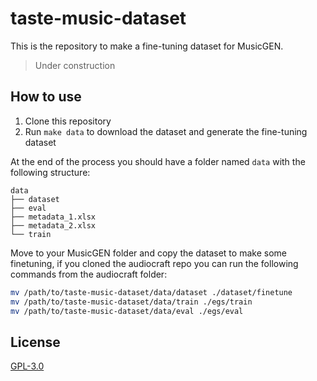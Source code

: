 # taste-music-dataset

This is the repository to make a fine-tuning dataset for MusicGEN.

> Under construction

## How to use

1. Clone this repository
2. Run `make data` to download the dataset and generate the fine-tuning dataset

At the end of the process you should have a folder named `data` with the following structure:
```
data
├── dataset
├── eval
├── metadata_1.xlsx
├── metadata_2.xlsx
└── train
```

Move to your MusicGEN folder and copy the dataset to make some finetuning, if you cloned the audiocraft repo you can run the following commands from the audiocraft folder:

```bash
mv /path/to/taste-music-dataset/data/dataset ./dataset/finetune
mv /path/to/taste-music-dataset/data/train ./egs/train
mv /path/to/taste-music-dataset/data/eval ./egs/eval
```

## License

[GPL-3.0](LICENSE)
